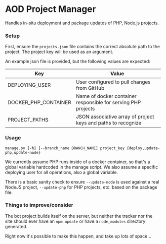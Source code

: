 # AOD Project Manager

Handles in-situ deployment and package updates of PHP, Node.js projects. 

### Setup

First, ensure the `projects.json` file contains the correct absolute path to the project. The project key will be used
as an argument.

An example json file is provided, but the following values are expected:

| Key                  | Value                                                         |
|----------------------|---------------------------------------------------------------|
| DEPLOYING_USER       | User configured to pull changes from GitHub                   |
| DOCKER_PHP_CONTAINER | Name of docker container responsible for serving PHP projects |
| PROJECT_PATHS        | JSON associative array of project keys and paths to recognize |

### Usage

```
manage.py [-h] [--branch_name BRANCH_NAME] project_key {deploy,update-php,update-node}
```

We currently assume PHP runs inside of a docker container, so that's a global variable hardcoded in the manage 
script. We also assume a specific deploying user for all operations, also a global variable.

There is a basic sanity check to ensure `--update-node` is used against a real NodeJS project, `--update-php` for PHP
projects, etc. based on the package file.

### Things to improve/consider

The bot project builds itself on the server, but neither the tracker nor the site should ever have an `npm update` or
have a `node_modules` directory generated.

Right now it's possible to make this happen, and take up lots of space...
